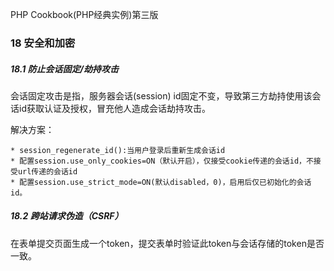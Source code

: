PHP Cookbook(PHP经典实例)第三版

### 18 安全和加密

##### 18.1 防止会话固定/劫持攻击

  会话固定攻击是指，服务器会话(session) id固定不变，导致第三方劫持使用该会话id获取认证及授权，冒充他人造成会话劫持攻击。

  解决方案：

    * session_regenerate_id():当用户登录后重新生成会话id
    * 配置session.use_only_cookies=ON（默认开启），仅接受cookie传递的会话id，不接受url传递的会话id
    * 配置session.use_strict_mode=ON(默认disabled，0)，启用后仅已初始化的会话id。

##### 18.2 跨站请求伪造（CSRF）

  在表单提交页面生成一个token，提交表单时验证此token与会话存储的token是否一致。
